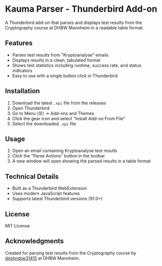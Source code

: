 # Kauma Parser - Thunderbird Add-on

A Thunderbird add-on that parses and displays test results from the Cryptography course at DHBW Mannheim in a readable table format.

## Features
- Parses test results from "Kryptoanalyse" emails
- Displays results in a clean, tabulated format
- Shows test statistics including runtime, success rate, and status indicators
- Easy to use with a single button click in Thunderbird

## Installation
1. Download the latest `.xpi` file from the releases
2. Open Thunderbird
3. Go to Menu (☰) → Add-ons and Themes
4. Click the gear icon and select "Install Add-on From File"
5. Select the downloaded `.xpi` file

## Usage
1. Open an email containing Kryptoanalyse test results
2. Click the "Parse Actions" button in the toolbar
3. A new window will open showing the parsed results in a table format

## Technical Details
- Built as a Thunderbird WebExtension
- Uses modern JavaScript features
- Supports latest Thunderbird versions (91.0+)

## License
MIT License

## Acknowledgments
Created for parsing test results from the Cryptography course by [@johndoe31415](https://github.com/johndoe31415) at DHBW Mannheim.
